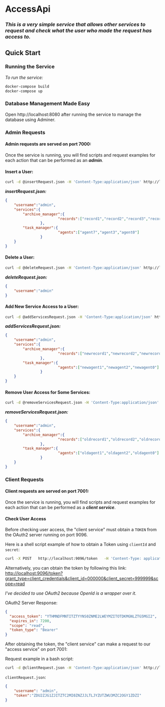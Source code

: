# AccessApi

 ### ***This is a very simple service that allows other services to request and check what the user who made the request has access to.***

## Quick Start

### Running the Service

*To run the service:*
```bash
docker-compose build
docker-compose up
```

### Database Management Made Easy

Open http://localhost:8080 after running the service to manage the database using Adminer.

### Admin Requests

#### Admin requests are served on port 7000:

Once the service is running, you will find scripts and request examples for each action that can be performed as an ***admin***.

#### Insert a User:

```bash
curl -d @insertRequest.json -H 'Content-Type:application/json' http://localhost:7000/insertUser
```

***insertRequest.json:***
```json
{
	"username":"admin",
	"services":{
		"archive_manager":{
                        "records":["record1","record2","record3","record4","record5","record0"]
                },
		"task_manager":{
                        "agents":["agent7","agent3","agent0"]
                }
	}	
}
```

    
#### Delete a User:

```bash
curl -d @deleteRequest.json -H 'Content-Type:application/json' http://localhost:7000/deleteUser
```

***deleteRequest.json:***
```json
{
	"username":"admin"
}
```

#### Add New Service Access to a User:

```bash
curl -d @addServicesRequest.json -H 'Content-Type:application/json' http://localhost:7000/addUserServices
```

***addServicesRequest.json:***
```json
{
	"username":"admin",
	"services":{
		"archive_manager":{
                        "records":["newrecord1","newrecord2","newrecord3"]
                },
		"task_manager":{
                        "agents":["newagent1","newagent2","newagent0"]
                }
	}	
}
```

#### Remove User Access for Some Services:

```bash
curl -d @removeServicesRequest.json -H 'Content-Type:application/json' http://localhost:7000/removeUserServices
```

***removeServicesRequest.json:***
```json
{
	"username":"admin",
	"services":{
		"archive_manager":{
                        "records":["oldrecord1","oldrecord2","oldrecord3"]
                },
		"task_manager":{
                        "agents":["oldagent1","oldagent2","oldagent0"]
                }
	}	
}
```

### Client Requests

#### Client requests are served on port 7001:

Once the service is running, you will find scripts and request examples for each action that can be performed as a ***client service***.

#### Check User Access

Before checking user access, the "client service" must obtain a `TOKEN` from the OAuth2 server running on port 9096.

Here is a shell script example of how to obtain a Token using `clientId` and `secret`:

```bash
curl -X POST   http://localhost:9096/token   -H 'Content-Type: application/x-www-form-urlencoded'   -d 'grant_type=client_credentials&client_id=000000&client_secret=999999'
```

Alternatively, you can obtain the token by following this link: [http://localhost:9096/token?grant_type=client_credentials&client_id=000000&client_secret=999999&scope=read](http://localhost:9096/token?grant_type=client_credentials&client_id=000000&client_secret=999999&scope=read)

*I've decided to use OAuth2 because OpenId is a wrapper over it.*

OAuth2 Server Response:
```json
{
  "access_token": "YTHMNDFMNTITZTYYNS0ZNME2LWEYMZITOTDKMGNLZTG5MGI2",
  "expires_in": 7200,
  "scope": "read",
  "token_type": "Bearer"
}
```

After obtaining the token, the "client service" can make a request to our "access service" on port 7001:

Request example in a bash script:

```bash
curl -d @clientRequest.json -H 'Content-Type:application/json' http://localhost:7001/checkUserAccess
```

`clientRequest.json`:
```json
{
    "username": "admin",
    "token":"ZDU2ZJG1ZJITZTC2MI0ZNZJJLTLJYZUTZWU3MZC2OGY1ZDZI"
}
```